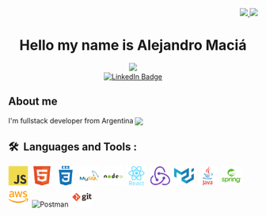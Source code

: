 <body>
<div align="end">
  <a href="https://github.com/AleMac17/Profile/blob/main/README.es.md">
    <img src="https://github.com/AleMac17/Profile/assets/84101790/059e564b-ef4a-43e6-9a27-7183cfbf9564" width="50"/>
  </a>
  <img src="https://github.com/AleMac17/Profile/assets/84101790/ee32a612-755a-4b8f-b1c6-408512146bb7" width="50"/>
</div>
<div id="header" align="center">
  <h1>Hello my name is Alejandro Maciá </h1>
  <img src="https://media.giphy.com/media/EOmYN5kVP3W2Lyn6dx/giphy.gif" width="250"/>
</div>
<div id="badges" align="center">
  <a href="https://www.linkedin.com/in/alejandro-maci%C3%A1/">
    <img src="https://img.shields.io/badge/LinkedIn-blue?style=for-the-badge&logo=linkedin&logoColor=white" alt="LinkedIn Badge"/>
  </a>
</div>

<div>
  <h2>About me</h2>
  <p>I'm fullstack developer from Argentina <img align="center" src="https://github.com/AleMac17/Profile/assets/84101790/70e8a155-9507-4cd0-beab-cf9c2b5727ff" width="25"/></p>
</div>


<div>
<h2>🛠 &nbsp;Languages and Tools :</h2>

<p>
<img src="https://github.com/devicons/devicon/blob/master/icons/javascript/javascript-original.svg" title="JavaScript" alt="JavaScript" width="40" height="40"/>&nbsp;
<img src="https://github.com/devicons/devicon/blob/master/icons/html5/html5-original.svg" title="HTML5" alt="HTML" width="40" height="40"/>&nbsp;
<img src="https://github.com/devicons/devicon/blob/master/icons/css3/css3-plain-wordmark.svg"  title="CSS3" alt="CSS" width="40" height="40"/>&nbsp;
<img src="https://github.com/devicons/devicon/blob/master/icons/mysql/mysql-original-wordmark.svg" title="MySQL"  alt="MySQL" width="40" height="40"/>&nbsp;
<img src="https://github.com/devicons/devicon/blob/master/icons/nodejs/nodejs-original-wordmark.svg" title="NodeJS" alt="NodeJS" width="40" height="40"/>&nbsp;
<img src="https://github.com/devicons/devicon/blob/master/icons/react/react-original-wordmark.svg" title="React" alt="React" width="40" height="40"/>&nbsp;
<img src="https://github.com/devicons/devicon/blob/master/icons/redux/redux-original.svg" title="Redux" alt="Redux " width="40" height="40"/>&nbsp;
<img src="https://github.com/devicons/devicon/blob/master/icons/materialui/materialui-original.svg" title="Material UI" alt="Material UI" width="40" height="40"/>&nbsp;
<img src="https://github.com/devicons/devicon/blob/master/icons/java/java-original-wordmark.svg" title="Java" alt="Java" width="40" height="40"/>&nbsp;
<img src="https://github.com/devicons/devicon/blob/master/icons/spring/spring-original-wordmark.svg" title="Spring" alt="Spring" width="40" height="40"/>&nbsp;
<img src="https://github.com/devicons/devicon/blob/master/icons/amazonwebservices/amazonwebservices-plain-wordmark.svg" title="AWS" alt="AWS" width="40" height="40"/>&nbsp;
<img src="https://www.vectorlogo.zone/logos/getpostman/getpostman-icon.svg" title="Postman"  alt="Postman" width="40" height="40"/>&nbsp;
<img src="https://github.com/devicons/devicon/blob/master/icons/git/git-original-wordmark.svg" title="Git" **alt="Git" width="40" height="40"/>&nbsp;
</p>
</div>
</body>
